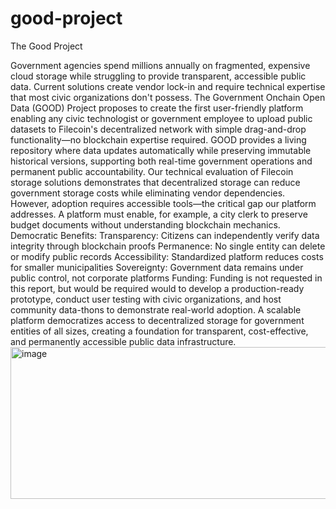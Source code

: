 # good-project
The Good Project

Government agencies spend millions annually on fragmented, expensive cloud storage while struggling to provide transparent, accessible public data. Current solutions create vendor lock-in and require technical expertise that most civic organizations don't possess.
The Government Onchain Open Data (GOOD) Project proposes to create the first user-friendly platform enabling any civic technologist or government employee to upload public datasets to Filecoin's decentralized network with simple drag-and-drop functionality—no blockchain expertise required.
GOOD provides a living repository where data updates automatically while preserving immutable historical versions, supporting both real-time government operations and permanent public accountability.
Our technical evaluation of Filecoin storage solutions demonstrates that decentralized storage can reduce government storage costs while eliminating vendor dependencies. However, adoption requires accessible tools—the critical gap our platform addresses. A platform must enable, for example, a city clerk to preserve budget documents without understanding blockchain mechanics.
Democratic Benefits:
Transparency: Citizens can independently verify data integrity through blockchain proofs
Permanence: No single entity can delete or modify public records
Accessibility: Standardized platform reduces costs for smaller municipalities
Sovereignty: Government data remains under public control, not corporate platforms
Funding: Funding is not requested in this report, but would be required would to develop a production-ready prototype, conduct user testing with civic organizations, and host community data-thons to demonstrate real-world adoption.
A scalable platform democratizes access to decentralized storage for government entities of all sizes, creating a foundation for transparent, cost-effective, and permanently accessible public data infrastructure.
<img width="1704" height="243" alt="image" src="https://github.com/user-attachments/assets/d448d117-411e-409c-a119-02ba0fc1b29b" />
